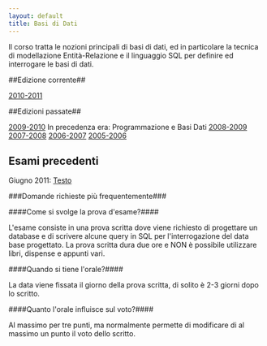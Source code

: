 ```yaml
---
layout: default
title: Basi di Dati
---
```

Il corso tratta le nozioni principali di basi di dati, ed in particolare la
tecnica di modellazione Entità-Relazione e il linguaggio SQL per definire ed interrogare le basi di dati.

##Edizione corrente##

[2010-2011](2010-2011.html)

##Edizioni passate##

[2009-2010](2009-2010.html)
In precedenza era: Programmazione e Basi Dati
[2008-2009](2008-09.html)
[2007-2008](2007-08.html)
[2006-2007](2006-07.html)
[2005-2006](2005-06.html)

## Esami precedenti

Giugno 2011:
[Testo](https://docs.google.com/document/pub?id=1UxPMkTfKPeYugrYJOwn_EVz4Ps-FGp7EK_bdFiSumpY)


###Domande richieste più frequentemente###


####Come si svolge la prova d'esame?####

L'esame consiste in una prova scritta dove viene richiesto di progettare un database e di scrivere alcune query in SQL per l'interrogazione del data base progettato. La prova scritta dura due ore e NON è possibile utilizzare libri, dispense e appunti vari.

####Quando si tiene l'orale?####

La data viene fissata il giorno della prova scritta, di solito è 2-3 giorni dopo lo scritto.

####Quanto l'orale influisce sul voto?####

Al massimo per tre punti, ma normalmente permette di modificare di al massimo
un punto il voto dello scritto.
